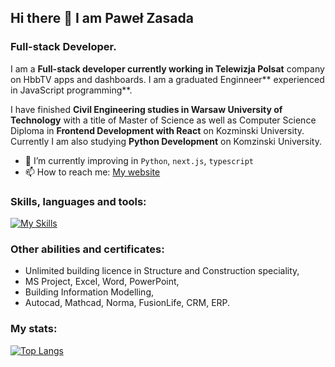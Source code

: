 ## Hi there 👋 I am Paweł Zasada
### Full-stack Developer.

I am a **Full-stack developer currently working in Telewizja Polsat** company on HbbTV apps and dashboards. I am a graduated Enginneer** experienced in JavaScript programming**.

I have finished **Civil Engineering studies in Warsaw University of Technology** with a title of Master of Science as well as Computer Science Diploma in **Frontend Development with React** on Kozminski University. Currently I am also studying **Python Development** on Komzinski University.

- 🌱 I’m currently improving in `Python`, `next.js`, `typescript`
- 📫 How to reach me: [My website](https://zasada94.github.io/zasadaportfolio/)

### Skills, languages and tools:
[![My Skills](https://skillicons.dev/icons?i=html,css,sass,js,react,php,git,nodejs,nextjs,php,vite,vscode,figma,linux,netlify,express,github,mongodb,netlify,postman,redux,webpack,jest,ps,bootstrap,jquery,heroku,bash&perline=10)](https://skillicons.dev)


### Other abilities and certificates:
- Unlimited building licence in Structure and Construction speciality,
- MS Project, Excel, Word, PowerPoint,
- Building Information Modelling,
- Autocad, Mathcad, Norma, FusionLife, CRM, ERP.

### My stats:
[![Top Langs](https://github-readme-stats.vercel.app/api/top-langs/?username=zasada94&layout=donut)](https://github.com/anuraghazra/github-readme-stats)
